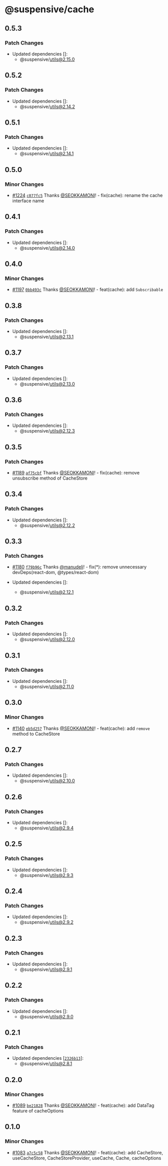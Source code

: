 # @suspensive/cache

## 0.5.3

### Patch Changes

- Updated dependencies []:
  - @suspensive/utils@2.15.0

## 0.5.2

### Patch Changes

- Updated dependencies []:
  - @suspensive/utils@2.14.2

## 0.5.1

### Patch Changes

- Updated dependencies []:
  - @suspensive/utils@2.14.1

## 0.5.0

### Minor Changes

- [#1224](https://github.com/toss/suspensive/pull/1224) [`c077fc5`](https://github.com/toss/suspensive/commit/c077fc53ec1e380e238cc722eb1865b1812a2db8) Thanks [@SEOKKAMONI](https://github.com/SEOKKAMONI)! - fix(cache): rename the cache interface name

## 0.4.1

### Patch Changes

- Updated dependencies []:
  - @suspensive/utils@2.14.0

## 0.4.0

### Minor Changes

- [#1197](https://github.com/toss/suspensive/pull/1197) [`0bb493c`](https://github.com/toss/suspensive/commit/0bb493cd34300dc747abd6c138895de8d720160b) Thanks [@SEOKKAMONI](https://github.com/SEOKKAMONI)! - feat(cache): add `Subscribable`

## 0.3.8

### Patch Changes

- Updated dependencies []:
  - @suspensive/utils@2.13.1

## 0.3.7

### Patch Changes

- Updated dependencies []:
  - @suspensive/utils@2.13.0

## 0.3.6

### Patch Changes

- Updated dependencies []:
  - @suspensive/utils@2.12.3

## 0.3.5

### Patch Changes

- [#1189](https://github.com/toss/suspensive/pull/1189) [`af75cbf`](https://github.com/toss/suspensive/commit/af75cbf0d6f848a1f07099731d50d3904df2facc) Thanks [@SEOKKAMONI](https://github.com/SEOKKAMONI)! - fix(cache): remove unsubscribe method of CacheStore

## 0.3.4

### Patch Changes

- Updated dependencies []:
  - @suspensive/utils@2.12.2

## 0.3.3

### Patch Changes

- [#1180](https://github.com/toss/suspensive/pull/1180) [`f79b96c`](https://github.com/toss/suspensive/commit/f79b96c728e15ebe819445cf5d1c2e33e6c96ef4) Thanks [@manudeli](https://github.com/manudeli)! - fix(\*): remove unnecessary devDeps(react-dom, @types/react-dom)

- Updated dependencies []:
  - @suspensive/utils@2.12.1

## 0.3.2

### Patch Changes

- Updated dependencies []:
  - @suspensive/utils@2.12.0

## 0.3.1

### Patch Changes

- Updated dependencies []:
  - @suspensive/utils@2.11.0

## 0.3.0

### Minor Changes

- [#1140](https://github.com/toss/suspensive/pull/1140) [`eb5d257`](https://github.com/toss/suspensive/commit/eb5d25767013ce1125b17948028c48fb15507037) Thanks [@SEOKKAMONI](https://github.com/SEOKKAMONI)! - feat(cache): add `remove` method to CacheStore

## 0.2.7

### Patch Changes

- Updated dependencies []:
  - @suspensive/utils@2.10.0

## 0.2.6

### Patch Changes

- Updated dependencies []:
  - @suspensive/utils@2.9.4

## 0.2.5

### Patch Changes

- Updated dependencies []:
  - @suspensive/utils@2.9.3

## 0.2.4

### Patch Changes

- Updated dependencies []:
  - @suspensive/utils@2.9.2

## 0.2.3

### Patch Changes

- Updated dependencies []:
  - @suspensive/utils@2.9.1

## 0.2.2

### Patch Changes

- Updated dependencies []:
  - @suspensive/utils@2.9.0

## 0.2.1

### Patch Changes

- Updated dependencies [[`2326b13`](https://github.com/toss/suspensive/commit/2326b1341f167454a889953fb0bbf58449e1ca98)]:
  - @suspensive/utils@2.8.1

## 0.2.0

### Minor Changes

- [#1089](https://github.com/toss/suspensive/pull/1089) [`be21828`](https://github.com/toss/suspensive/commit/be218284dc67ccc84ffc29a0bfd84c578c1f37f1) Thanks [@SEOKKAMONI](https://github.com/SEOKKAMONI)! - feat(cache): add DataTag feature of cacheOptions

## 0.1.0

### Minor Changes

- [#1083](https://github.com/toss/suspensive/pull/1083) [`a7c5c58`](https://github.com/toss/suspensive/commit/a7c5c58521ab1aac93420c0a896683917c741af5) Thanks [@SEOKKAMONI](https://github.com/SEOKKAMONI)! - feat(cache): add CacheStore, useCacheStore, CacheStoreProvider, useCache, Cache, cacheOptions
